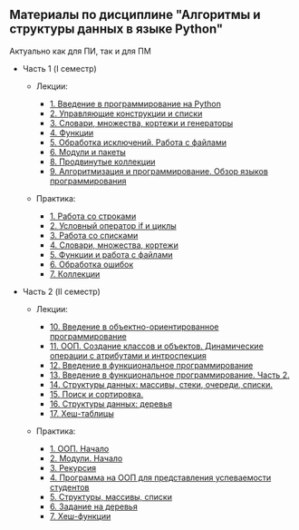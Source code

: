 ## Материалы по дисциплине "Алгоритмы и структуры данных в языке Python" 
Актуально как для ПИ, так и для ПМ

* Часть 1 (I семестр)
    * Лекции:
        * [1. Введение в программирование на Python](https://github.com/GeorgiyDemo/FA/tree/master/Course%20I/%D0%90%D0%BB%D0%B3%D0%BE%D1%80%D0%B8%D1%82%D0%BC%D1%8B%20Python/Part1/%D0%BB%D0%B5%D0%BA%D1%86%D0%B8%D0%B8/jupyter/lec01_intro_var_str)
        * [2. Управляющие конструкции и списки](https://github.com/GeorgiyDemo/FA/tree/master/Course%20I/%D0%90%D0%BB%D0%B3%D0%BE%D1%80%D0%B8%D1%82%D0%BC%D1%8B%20Python/Part1/%D0%BB%D0%B5%D0%BA%D1%86%D0%B8%D0%B8/jupyter/lec02_if_for_lists)
        * [3. Словари, множества, кортежи и генераторы](https://github.com/GeorgiyDemo/FA/tree/master/Course%20I/%D0%90%D0%BB%D0%B3%D0%BE%D1%80%D0%B8%D1%82%D0%BC%D1%8B%20Python/Part1/%D0%BB%D0%B5%D0%BA%D1%86%D0%B8%D0%B8/jupyter/lec03_dict_set_gens)
        * [4. Функции](https://github.com/GeorgiyDemo/FA/tree/master/Course%20I/%D0%90%D0%BB%D0%B3%D0%BE%D1%80%D0%B8%D1%82%D0%BC%D1%8B%20Python/Part1/%D0%BB%D0%B5%D0%BA%D1%86%D0%B8%D0%B8/jupyter/lec04_functions)
        * [5. Обработка исключений. Работа с файлами](https://github.com/GeorgiyDemo/FA/tree/master/Course%20I/%D0%90%D0%BB%D0%B3%D0%BE%D1%80%D0%B8%D1%82%D0%BC%D1%8B%20Python/Part1/%D0%BB%D0%B5%D0%BA%D1%86%D0%B8%D0%B8/jupyter/lec05_exceptions_files)
        * [6. Модули и пакеты](https://github.com/GeorgiyDemo/FA/tree/master/Course%20I/%D0%90%D0%BB%D0%B3%D0%BE%D1%80%D0%B8%D1%82%D0%BC%D1%8B%20Python/Part1/%D0%BB%D0%B5%D0%BA%D1%86%D0%B8%D0%B8/jupyter/lec06_modules)
        * [8. Продвинутые коллекции](https://github.com/GeorgiyDemo/FA/tree/master/Course%20I/%D0%90%D0%BB%D0%B3%D0%BE%D1%80%D0%B8%D1%82%D0%BC%D1%8B%20Python/Part1/%D0%BB%D0%B5%D0%BA%D1%86%D0%B8%D0%B8/jupyter/lec08_advanced_collections)
        * [9. Алгоритмизация и программирование. Обзор языков программирования](https://github.com/GeorgiyDemo/FA/tree/master/Course%20I/%D0%90%D0%BB%D0%B3%D0%BE%D1%80%D0%B8%D1%82%D0%BC%D1%8B%20Python/Part1/%D0%BB%D0%B5%D0%BA%D1%86%D0%B8%D0%B8/jupyter/lec09_prog_lang)

    * Практика:
        * [1. Работа со строками](https://github.com/GeorgiyDemo/FA/tree/master/Course%20I/%D0%90%D0%BB%D0%B3%D0%BE%D1%80%D0%B8%D1%82%D0%BC%D1%8B%20Python/Part1/%D1%81%D0%B5%D0%BC%D0%B8%D0%BD%D0%B0%D1%80%D1%8B/pract1)
        * [2. Условный оператор if и циклы](https://github.com/GeorgiyDemo/FA/tree/master/Course%20I/%D0%90%D0%BB%D0%B3%D0%BE%D1%80%D0%B8%D1%82%D0%BC%D1%8B%20Python/Part1/%D1%81%D0%B5%D0%BC%D0%B8%D0%BD%D0%B0%D1%80%D1%8B/pract2)
        * [3. Работа со списками](https://github.com/GeorgiyDemo/FA/tree/master/Course%20I/%D0%90%D0%BB%D0%B3%D0%BE%D1%80%D0%B8%D1%82%D0%BC%D1%8B%20Python/Part1/%D1%81%D0%B5%D0%BC%D0%B8%D0%BD%D0%B0%D1%80%D1%8B/pract3)
        * [4. Словари, множества, кортежи](https://github.com/GeorgiyDemo/FA/tree/master/Course%20I/%D0%90%D0%BB%D0%B3%D0%BE%D1%80%D0%B8%D1%82%D0%BC%D1%8B%20Python/Part1/%D1%81%D0%B5%D0%BC%D0%B8%D0%BD%D0%B0%D1%80%D1%8B/pract4)
        * [5. Функции и работа с файлами](https://github.com/GeorgiyDemo/FA/tree/master/Course%20I/%D0%90%D0%BB%D0%B3%D0%BE%D1%80%D0%B8%D1%82%D0%BC%D1%8B%20Python/Part1/%D1%81%D0%B5%D0%BC%D0%B8%D0%BD%D0%B0%D1%80%D1%8B/pract5)
        * [6. Обработка ошибок](https://github.com/GeorgiyDemo/FA/tree/master/Course%20I/%D0%90%D0%BB%D0%B3%D0%BE%D1%80%D0%B8%D1%82%D0%BC%D1%8B%20Python/Part1/%D1%81%D0%B5%D0%BC%D0%B8%D0%BD%D0%B0%D1%80%D1%8B/pract6)
        * [7. Коллекции](https://github.com/GeorgiyDemo/FA/tree/master/Course%20I/%D0%90%D0%BB%D0%B3%D0%BE%D1%80%D0%B8%D1%82%D0%BC%D1%8B%20Python/Part1/%D1%81%D0%B5%D0%BC%D0%B8%D0%BD%D0%B0%D1%80%D1%8B/pract7)

* Часть 2 (II семестр)
    * Лекции:
        * [10. Введение в объектно-ориентированное программирование](https://github.com/GeorgiyDemo/FA/tree/master/Course%20I/%D0%90%D0%BB%D0%B3%D0%BE%D1%80%D0%B8%D1%82%D0%BC%D1%8B%20Python/Part2/%D0%BB%D0%B5%D0%BA%D1%86%D0%B8%D0%B8/lec10_oop1)
        * [11. ООП. Создание классов и объектов. Динамические операции с атрибутами и интроспекция](https://github.com/GeorgiyDemo/FA/tree/master/Course%20I/%D0%90%D0%BB%D0%B3%D0%BE%D1%80%D0%B8%D1%82%D0%BC%D1%8B%20Python/Part2/%D0%BB%D0%B5%D0%BA%D1%86%D0%B8%D0%B8/lec11_oop2)
        * [12. Введение в функциональное программирование](https://github.com/GeorgiyDemo/FA/tree/master/Course%20I/%D0%90%D0%BB%D0%B3%D0%BE%D1%80%D0%B8%D1%82%D0%BC%D1%8B%20Python/Part2/%D0%BB%D0%B5%D0%BA%D1%86%D0%B8%D0%B8/lec12_fp1)
        * [13. Введение в функциональное программирование. Часть 2.](https://github.com/GeorgiyDemo/FA/tree/master/Course%20I/%D0%90%D0%BB%D0%B3%D0%BE%D1%80%D0%B8%D1%82%D0%BC%D1%8B%20Python/Part2/%D0%BB%D0%B5%D0%BA%D1%86%D0%B8%D0%B8/lec13_fp2)
        * [14. Структуры данных: массивы, стеки, очереди, списки.](https://github.com/GeorgiyDemo/FA/tree/master/Course%20I/%D0%90%D0%BB%D0%B3%D0%BE%D1%80%D0%B8%D1%82%D0%BC%D1%8B%20Python/Part2/%D0%BB%D0%B5%D0%BA%D1%86%D0%B8%D0%B8/lec14_asd1)
        * [15. Поиск и сортировка.](https://github.com/GeorgiyDemo/FA/tree/master/Course%20I/%D0%90%D0%BB%D0%B3%D0%BE%D1%80%D0%B8%D1%82%D0%BC%D1%8B%20Python/Part2/%D0%BB%D0%B5%D0%BA%D1%86%D0%B8%D0%B8/lec15_asd2)
        * [16. Структуры данных: деревья](https://github.com/GeorgiyDemo/FA/tree/master/Course%20I/%D0%90%D0%BB%D0%B3%D0%BE%D1%80%D0%B8%D1%82%D0%BC%D1%8B%20Python/Part2/%D0%BB%D0%B5%D0%BA%D1%86%D0%B8%D0%B8/lec16_asd3)
        * [17. Хеш-таблицы](https://github.com/GeorgiyDemo/FA/tree/master/Course%20I/%D0%90%D0%BB%D0%B3%D0%BE%D1%80%D0%B8%D1%82%D0%BC%D1%8B%20Python/Part2/%D0%BB%D0%B5%D0%BA%D1%86%D0%B8%D0%B8/lec17_asd4)

    * Практика:
        * [1. ООП. Начало](https://github.com/GeorgiyDemo/FA/tree/master/Course%20I/%D0%90%D0%BB%D0%B3%D0%BE%D1%80%D0%B8%D1%82%D0%BC%D1%8B%20Python/Part2/%D1%81%D0%B5%D0%BC%D0%B8%D0%BD%D0%B0%D1%80%D1%8B/pract1)
        * [2. Модули. Начало](https://github.com/GeorgiyDemo/FA/tree/master/Course%20I/%D0%90%D0%BB%D0%B3%D0%BE%D1%80%D0%B8%D1%82%D0%BC%D1%8B%20Python/Part2/%D1%81%D0%B5%D0%BC%D0%B8%D0%BD%D0%B0%D1%80%D1%8B/pract2)
        * [3. Рекурсия](https://github.com/GeorgiyDemo/FA/tree/master/Course%20I/%D0%90%D0%BB%D0%B3%D0%BE%D1%80%D0%B8%D1%82%D0%BC%D1%8B%20Python/Part2/%D1%81%D0%B5%D0%BC%D0%B8%D0%BD%D0%B0%D1%80%D1%8B/pract3)
        * [4. Программа на ООП для представления успеваемости студентов](https://github.com/GeorgiyDemo/FA/tree/master/Course%20I/%D0%90%D0%BB%D0%B3%D0%BE%D1%80%D0%B8%D1%82%D0%BC%D1%8B%20Python/Part2/%D1%81%D0%B5%D0%BC%D0%B8%D0%BD%D0%B0%D1%80%D1%8B/pract4)
        * [5. Структуры, массивы, списки](https://github.com/GeorgiyDemo/FA/tree/master/Course%20I/%D0%90%D0%BB%D0%B3%D0%BE%D1%80%D0%B8%D1%82%D0%BC%D1%8B%20Python/Part2/%D1%81%D0%B5%D0%BC%D0%B8%D0%BD%D0%B0%D1%80%D1%8B/pract5)
        * [6. Задание на деревья](https://github.com/GeorgiyDemo/FA/tree/master/Course%20I/%D0%90%D0%BB%D0%B3%D0%BE%D1%80%D0%B8%D1%82%D0%BC%D1%8B%20Python/Part2/%D1%81%D0%B5%D0%BC%D0%B8%D0%BD%D0%B0%D1%80%D1%8B/pract6)
        * [7. Хеш-функции](https://github.com/GeorgiyDemo/FA/tree/master/Course%20I/%D0%90%D0%BB%D0%B3%D0%BE%D1%80%D0%B8%D1%82%D0%BC%D1%8B%20Python/Part2/%D1%81%D0%B5%D0%BC%D0%B8%D0%BD%D0%B0%D1%80%D1%8B/pract7)
